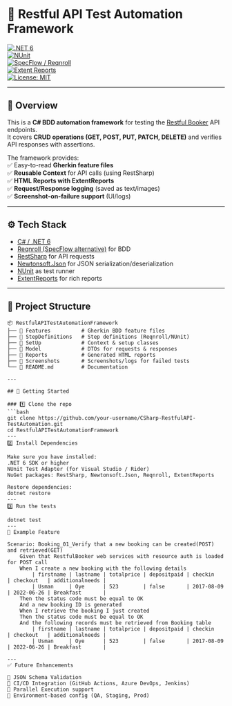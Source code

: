 # 🧪 Restful API Test Automation Framework  

[![.NET 6](https://img.shields.io/badge/.NET-6.0-blueviolet)](https://dotnet.microsoft.com/)  
[![NUnit](https://img.shields.io/badge/Tested%20With-NUnit-green)](https://nunit.org/)  
[![SpecFlow / Reqnroll](https://img.shields.io/badge/BDD-Reqnroll-orange)](https://reqnroll.net/)  
[![Extent Reports](https://img.shields.io/badge/Reports-ExtentReports-red)](https://extentreports.com/)  
[![License: MIT](https://img.shields.io/badge/License-MIT-yellow.svg)](LICENSE)  

---

## 📌 Overview  
This is a **C# BDD automation framework** for testing the [Restful Booker](https://restful-booker.herokuapp.com/) API endpoints.  
It covers **CRUD operations (GET, POST, PUT, PATCH, DELETE)** and verifies API responses with assertions.  

The framework provides:  
✅ Easy-to-read **Gherkin feature files**  
✅ **Reusable Context** for API calls (using RestSharp)  
✅ **HTML Reports with ExtentReports**  
✅ **Request/Response logging** (saved as text/images)  
✅ **Screenshot-on-failure support** (UI/logs)  

---

## ⚙️ Tech Stack  

- [C# / .NET 6](https://dotnet.microsoft.com/)  
- [Reqnroll (SpecFlow alternative)](https://reqnroll.net/) for BDD  
- [RestSharp](https://restsharp.dev/) for API requests  
- [Newtonsoft.Json](https://www.newtonsoft.com/json) for JSON serialization/deserialization
- [NUnit](https://nunit.org/) as test runner  
- [ExtentReports](https://github.com/extent-framework/extentreports-csharp) for rich reports  

---

## 📂 Project Structure   
```text
📦 RestfulAPITestAutomationFramework  
├── 📂 Features          # Gherkin BDD feature files  
├── 📂 StepDefinitions   # Step definitions (Reqnroll/NUnit)  
├── 📂 SetUp             # Context & setup classes  
├── 📂 Model             # DTOs for requests & responses  
├── 📂 Reports           # Generated HTML reports  
├── 📂 Screenshots       # Screenshots/logs for failed tests  
└── 📜 README.md         # Documentation  

---

## 🚀 Getting Started  

### 1️⃣ Clone the repo  
```bash
git clone https://github.com/your-username/CSharp-RestfulAPI-TestAutomation.git
cd RestfulAPITestAutomationFramework
---
2️⃣ Install Dependencies

Make sure you have installed:
.NET 6 SDK or higher
NUnit Test Adapter (for Visual Studio / Rider)
NuGet packages: RestSharp, Newtonsoft.Json, Reqnroll, ExtentReports

Restore dependencies:
dotnet restore
---
3️⃣ Run the tests

dotnet test
---
🧪 Example Feature

Scenario: Booking_01_Verify that a new booking can be created(POST) and retrieved(GET)
	Given that RestfulBooker web services with resource auth is loaded for POST call
	When I create a new booking with the following details
		| firstname | lastname | totalprice | depositpaid | checkin    | checkout   | additionalneeds |
		| Usman     | Oye      | 523        | false       | 2017-08-09 | 2022-06-26 | Breakfast       |
	Then the status code must be equal to OK
	And a new booking ID is generated
	When I retrieve the booking I just created
	Then the status code must be equal to OK
	And the following records must be retrieved from Booking table
		| firstname | lastname | totalprice | depositpaid | checkin    | checkout   | additionalneeds |
		| Usman     | Oye      | 523        | false       | 2017-08-09 | 2022-06-26 | Breakfast       |

---
✅ Future Enhancements

🔹 JSON Schema Validation
🔹 CI/CD Integration (GitHub Actions, Azure DevOps, Jenkins)
🔹 Parallel Execution support
🔹 Environment-based config (QA, Staging, Prod)

